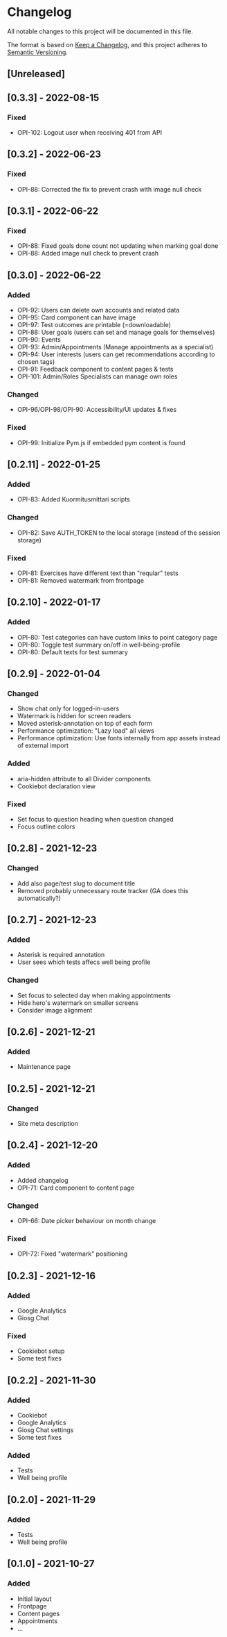 # Changelog

All notable changes to this project will be documented in this file.

The format is based on [Keep a Changelog](https://keepachangelog.com/en/1.0.0/),
and this project adheres to [Semantic Versioning](https://semver.org/spec/v2.0.0.html).

## [Unreleased]

## [0.3.3] - 2022-08-15

### Fixed

- OPI-102: Logout user when receiving 401 from API

## [0.3.2] - 2022-06-23

### Fixed

- OPI-88: Corrected the fix to prevent crash with image null check

## [0.3.1] - 2022-06-22

### Fixed

- OPI-88: Fixed goals done count not updating when marking goal done
- OPI-88: Added image null check to prevent crash

## [0.3.0] - 2022-06-22

### Added

- OPI-92: Users can delete own accounts and related data
- OPI-95: Card component can have image
- OPI-97: Test outcomes are printable (=downloadable)
- OPI-88: User goals (users can set and manage goals for themselves)
- OPI-90: Events
- OPI-93: Admin/Appointments (Manage appointments as a specialist)
- OPI-94: User interests (users can get recommendations according to chosen tags)
- OPI-91: Feedback component to content pages & tests
- OPI-101: Admin/Roles Specialists can manage own roles

### Changed

- OPI-96/OPI-98/OPI-90: Accessibility/UI updates & fixes

### Fixed

- OPI-99: Initialize Pym.js if embedded pym content is found

## [0.2.11] - 2022-01-25

### Added

- OPI-83: Added Kuormitusmittari scripts

### Changed

- OPI-82: Save AUTH_TOKEN to the local storage (instead of the session storage)

### Fixed

- OPI-81: Exercises have different text than "reqular" tests
- OPI-81: Removed watermark from frontpage

## [0.2.10] - 2022-01-17

### Added

- OPI-80: Test categories can have custom links to point category page
- OPI-80: Toggle test summary on/off in well-being-profile
- OPI-80: Default texts for test summary

## [0.2.9] - 2022-01-04

### Changed

- Show chat only for logged-in-users
- Watermark is hidden for screen readers
- Moved asterisk-annotation on top of each form
- Performance optimization: "Lazy load" all views
- Performance optimization: Use fonts internally from app assets instead of external import

### Added

- aria-hidden attribute to all Divider components
- Cookiebot declaration view

### Fixed

- Set focus to question heading when question changed
- Focus outline colors

## [0.2.8] - 2021-12-23

### Changed

- Add also page/test slug to document title
- Removed probably unnecessary route tracker (GA does this automatically?)

## [0.2.7] - 2021-12-23

### Added

- Asterisk is required annotation
- User sees which tests affecs well being profile

### Changed

- Set focus to selected day when making appointments
- Hide hero's watermark on smaller screens
- Consider image alignment

## [0.2.6] - 2021-12-21

### Added

- Maintenance page

## [0.2.5] - 2021-12-21

### Changed

- Site meta description

## [0.2.4] - 2021-12-20

### Added

- Added changelog
- OPI-71: Card component to content page

### Changed

- OPI-66: Date picker behaviour on month change

### Fixed

- OPI-72: Fixed "watermark" positioning

## [0.2.3] - 2021-12-16

### Added

- Google Analytics
- Giosg Chat

### Fixed

- Cookiebot setup
- Some test fixes

## [0.2.2] - 2021-11-30

### Added

- Cookiebot
- Google Analytics
- Giosg Chat settings
- Some test fixes

### Added

- Tests
- Well being profile

## [0.2.0] - 2021-11-29

### Added

- Tests
- Well being profile

## [0.1.0] - 2021-10-27

### Added

- Initial layout
- Frontpage
- Content pages
- Appointments
- ...
